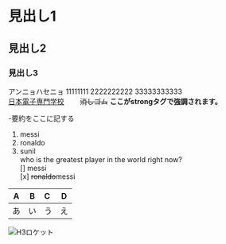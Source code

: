 # 見出し1
## 見出し2
### 見出し3

アンニョハセニョ 
11111111 
2222222222 
33333333333  
[日本電子専門学校](https://www.jec.ac.jp/)　　
~~消しゴム~~
__ここがstrongタグで強調されます。__

 -要約をここに記する
 1. messi  
 1. ronaldo
 1. sunil  
who is the greatest player in  the world right now?  
[]  messi  
[x]  ~~ronaldo~~messi

|A|B|C|D|  
|-|:-:|:-|-|  
|あ|い|う|え|　　
![H3ロケット](https://www.jaxa.jp/projects/rockets/h3/images/h3_main_001.jpg)


